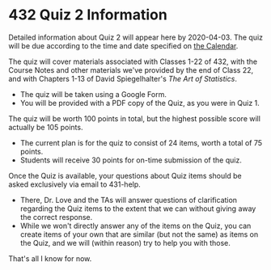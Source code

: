 # 432 Quiz 2 Information

Detailed information about Quiz 2 will appear here by 2020-04-03. 
The quiz will be due according to the time and date specified on [the Calendar](https://github.com/THOMASELOVE/2020-432/blob/master/calendar.md).

The quiz will cover materials associated with Classes 1-22 of 432, with the Course Notes and other materials we've provided by the end of Class 22, and with Chapters 1-13 of David Spiegelhalter's *The Art of Statistics*.

- The quiz will be taken using a Google Form.
- You will be provided with a PDF copy of the Quiz, as you were in Quiz 1.

The quiz will be worth 100 points in total, but the highest possible score will actually be 105 points.

- The current plan is for the quiz to consist of 24 items, worth a total of 75 points.
- Students will receive 30 points for on-time submission of the quiz.

Once the Quiz is available, your questions about Quiz items should be asked exclusively via email to 431-help. 

- There, Dr. Love and the TAs will answer questions of clarification regarding the Quiz items to the extent that we can without giving away the correct response.
- While we won't directly answer any of the items on the Quiz, you can create items of your own that are similar (but not the same) as items on the Quiz, and we will (within reason) try to help you with those.

That's all I know for now.
